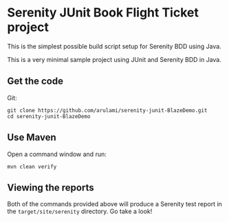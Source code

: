 # Serenity JUnit Book Flight Ticket project


This is the simplest possible build script setup for Serenity BDD using Java. 

This is a very minimal sample project using JUnit and Serenity BDD in Java. 


## Get the code

Git:

    git clone https://github.com/arulami/serenity-junit-BlazeDemo.git
    cd serenity-junit-BlazeDemo

## Use Maven

Open a command window and run:

    mvn clean verify


## Viewing the reports

Both of the commands provided above will produce a Serenity test report in the `target/site/serenity` directory. Go take a look!

